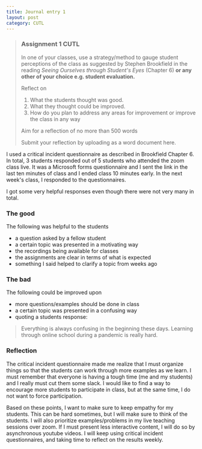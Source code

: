 ```yaml
---
title: Journal entry 1
layout: post
category: CUTL
---
```

> ### Assignment 1 CUTL ###
>
> In one of your classes, use a strategy/method to gauge student perceptions of the class as suggested by Stephen Brookfield in the reading *Seeing Ourselves through Student's Eyes* (Chapter 6) **or any other of your choice e.g. student evaluation.**
>
> Reflect on
>
> 1. What the students thought was good.
> 2. What they thought could be improved.
> 3. How do you plan to address any areas for improvement or improve the class in any way
>
> Aim for a reflection of no more than 500 words
>
> Submit your reflection by uploading as a word document here.

I used a critical incident questionnaire as described in Brookfield Chapter 6.
In total, 3 students responded out of 5 students who attended the zoom class live.
It was a Microsoft forms questionnaire and I sent the link in the last ten minutes of class and I ended class 10 minutes early.
In the next week's class, I responded to the questionnaires.

I got some very helpful responses even though there were not very many in total.

### The good ###
The following was helpful to the students
- a question asked by a fellow student
- a certain topic was presented in a motivating way
- the recordings being available for classes
- the assignments are clear in terms of what is expected
- something I said helped to clarify a topic from weeks ago

### The bad ###
The following could be improved upon
- more questions/examples should be done in class
- a certain topic was presented in a confusing way
- quoting a students response:
> Everything is always confusing in the beginning these days. Learning through online school during a pandemic is really hard.

### Reflection ###
The critical incident questionnaire made me realize that I must organize things so that the students can work through more examples as we learn.
I must remember that everyone is having a tough time (me and my students) and I really must cut them some slack.
I would like to find a way to encourage more students to participate in class, but at the same time, I do not want to force participation.

Based on these points, I want to make sure to keep empathy for my students. This can be hard sometimes, but I will make sure to think of the students.
I will also prioritize examples/problems in my live teaching sessions over zoom.
If I must present less interactive content, I will do so by asynchronous youtube videos.
I will keep using critical incident questionnaires, and taking time to reflect on the results weekly.
